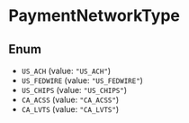 # PaymentNetworkType

## Enum

* `US_ACH` (value: `"US_ACH"`)
* `US_FEDWIRE` (value: `"US_FEDWIRE"`)
* `US_CHIPS` (value: `"US_CHIPS"`)
* `CA_ACSS` (value: `"CA_ACSS"`)
* `CA_LVTS` (value: `"CA_LVTS"`)
